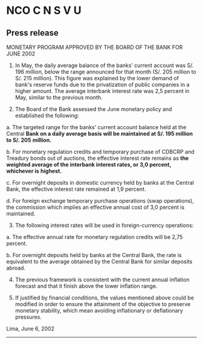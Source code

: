 # NCO C N S V U

## Press release

 MONETARY PROGRAM APPROVED BY THE BOARD
 OF THE BANK FOR JUNE 2002

1. In May, the daily average balance of the banks’ current account was S/. 196 million,
below the range announced for that month (S/. 205 million to S/. 215 million). This
figure was explained by the lower demand of bank's reserve funds due to the
privatization of public companies in a higher amount. The average interbank interest
rate was 2,5 percent in May, similar to the previous month.

2. The Board of the Bank assessed the June monetary policy and established the following:

a. The targeted range for the banks’ current account balance held at the Central
**Bank on a daily average basis will be maintained at S/. 195 million to S/. 205**
**million.**

b. For monetary regulation credits and temporary purchase of CDBCRP and
Treadury bonds out of auctions, the effective interest rate remains as **the**
**weighted average of the interbank interest rates, or 3,0 percent, whichever is**
**highest.**

c. For overnight deposits in domestic currency held by banks at the Central Bank,
the effective interest rate remained at 1,9 percent.

d. For foreign exchange temporary purchase operations (swap operations), the
commission which implies an effective annual cost of 3,0 percent is maintained.

3. The following interest rates will be used in foreign-currency operations:

a. The effective annual rate for monetary regulation credits will be 2,75 percent.

b. For overnight deposits held by banks at the Central Bank, the rate is equivalent to
the average obtained by the Central Bank for similar deposits abroad.

4. The previous framework is consistent with the current annual inflation forecast and that
it finish above the lower inflation range.

5. If justified by financial conditions, the values mentioned above could be modified in
order to ensure the attainment of the objective to preserve monetary stability, which
mean avoiding inflationary or deflationary pressures.

Lima, June 6, 2002


-----

